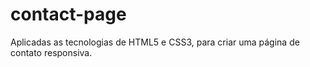 # contact-page
Aplicadas as tecnologias de HTML5 e CSS3, para criar uma página de contato responsiva.
